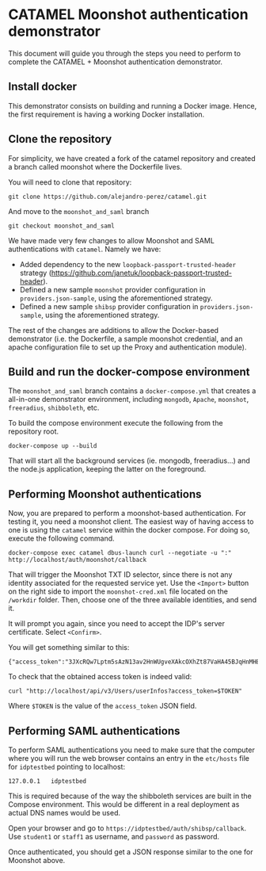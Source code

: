 # CATAMEL Moonshot authentication demonstrator
This document will guide you through the steps you need to perform to complete the CATAMEL + Moonshot authentication demonstrator.

## Install docker
This demonstrator consists on building and running a Docker image. Hence, the first requirement is having a working Docker installation.

## Clone the repository
For simplicity, we have created a fork of the catamel repository and created a branch called moonshot where the Dockerfile lives.

You will need to clone that repository:
```
git clone https://github.com/alejandro-perez/catamel.git
```

And move to the `moonshot_and_saml` branch
```
git checkout moonshot_and_saml
```
We have made very few changes to allow Moonshot and SAML authentications with `catamel`. Namely we have:
* Added dependency to the new `loopback-passport-trusted-header` strategy (https://github.com/janetuk/loopback-passport-trusted-header).
* Defined a new sample `moonshot` provider configuration in `providers.json-sample`, using the aforementioned strategy.
* Defined a new sample `shibsp` provider configuration in `providers.json-sample`, using the aforementioned strategy.

The rest of the changes are additions to allow the Docker-based demonstrator (i.e. the Dockerfile, a sample moonshot credential, and an apache configuration file to set up the Proxy and authentication module).

## Build and run the docker-compose environment
The `moonshot_and_saml` branch contains a `docker-compose.yml` that creates a all-in-one demonstrator environment, including `mongodb`, `Apache`, `moonshot`, `freeradius`, `shibboleth`, etc.

To build the compose environment execute the following from the repository root.
```
docker-compose up --build
```

That will start all the background services (ie. mongodb, freeradius...) and the node.js application, keeping the latter on the foreground.

## Performing Moonshot authentications
Now, you are prepared to perform a moonshot-based authentication. For testing it, you need a moonshot client. The easiest way of having access to one is using the `catamel` service within the docker compose. For doing so, execute the following command.

```
docker-compose exec catamel dbus-launch curl --negotiate -u ":" http://localhost/auth/moonshot/callback
```

That will trigger the Moonshot TXT ID selector, since there is not any identity associated for the requested service yet. Use the `<Import>` button on the right side to import the `moonshot-cred.xml` file located on the `/workdir` folder. Then, choose one of the three available identities, and send it.

It will prompt you again, since you need to accept the IDP's server certificate. Select `<Confirm>`.

You will get something similar to this:
```
{"access_token":"3JXcRQw7Lptm5sAzN13av2HnWUgveXAkcOXhZt87VaHA45BJqHnMHBbAFfYjOAKK","userId":"5ca4b3a20f34be008f7a3fdb"}
```

To check that the obtained access token is indeed valid:
```
curl "http://localhost/api/v3/Users/userInfos?access_token=$TOKEN"
```
Where `$TOKEN` is the value of the `access_token` JSON field.

## Performing SAML authentications
To perform SAML authentications you need to make sure that the computer where you will run the web browser contains an entry in the `etc/hosts` file for `idptestbed` pointing to localhost:
```
127.0.0.1   idptestbed
```
This is required because of the way the shibboleth services are built in the Compose environment. This would be different in a real deployment as actual DNS names would be used.

Open your browser and go to `https://idptestbed/auth/shibsp/callback`. Use `student1` or `staff1` as username, and `password` as password.

Once authenticated, you should get a JSON response similar to the one for Moonshot above.

